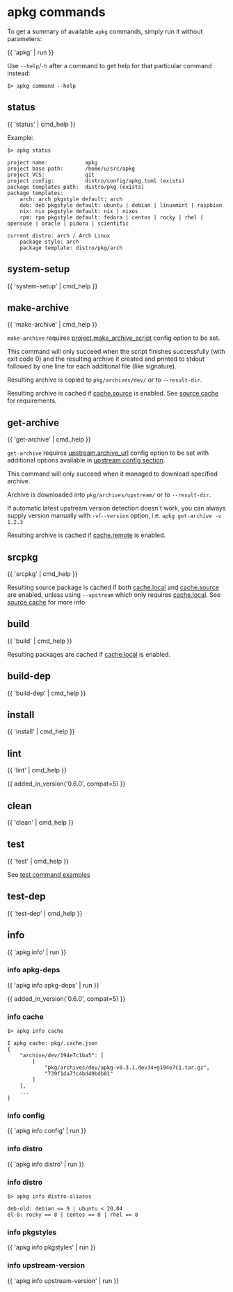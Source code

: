 # apkg commands

To get a summary of available `apkg` commands, simply run it without parameters:

{{ 'apkg' | run }}

Use `--help`/`-h` after a command to get help for that particular command instead:

```
$> apkg command --help
```

## status

{{ 'status' | cmd_help }}

Example:

```
$> apkg status

project name:            apkg
project base path:       /home/u/src/apkg
project VCS:             git
project config:          distro/config/apkg.toml (exists)
package templates path:  distro/pkg (exists)
package templates:
    arch: arch pkgstyle default: arch
    deb: deb pkgstyle default: ubuntu | debian | linuxmint | raspbian
    nix: nix pkgstyle default: nix | nixos
    rpm: rpm pkgstyle default: fedora | centos | rocky | rhel | opensuse | oracle | pidora | scientific

current distro: arch / Arch Linux
    package style: arch
    package template: distro/pkg/arch
```


## system-setup

{{ 'system-setup' | cmd_help }}


## make-archive

{{ 'make-archive' | cmd_help }}

`make-archive` requires
[project.make_archive_script](config.md#projectmake_archive_script)
config option to be set.

This command will only succeed when the script finishes successfully (with
exit code 0) and the resulting archive it created and printed to stdout
followed by one line for each additional file (like signature).

Resulting archive is copied to `pkg/archives/dev/` or to `--result-dir`.

Resulting archive is cached if [cache.source](config.md#cachesource)
is enabled. See [source cache](cache.md#source-cache) for requirements.


## get-archive

{{ 'get-archive' | cmd_help }}

`get-archive` requires
[upstream.archive_url](config.md#upstreamarchive_url)
config option to be set with additional options available in
[upstream config section](config.md#upstream).

This command will only succeed when it managed to download specified archive.

Archive is downloaded into `pkg/archives/upstream/` or to `--result-dir`.

If automatic latest upstream version detection doesn't work,
you can always supply version manually with `-v`/`--version` option,
i.e. `apkg get-archive -v 1.2.3`

Resulting archive is cached if [cache.remote](config.md#cacheremote)
is enabled.


## srcpkg

{{ 'srcpkg' | cmd_help }}

Resulting source package is cached if both [cache.local](config.md#cachelocal) and
[cache.source](config.md#cachesources) are enabled, unless using `--upstream`
which only requires [cache.local](config.md#cachelocal).
See [source cache](cache.md#source-cache) for more info.

## build

{{ 'build' | cmd_help }}

Resulting packages are cached if [cache.local](config.md#cachelocal) is enabled.

## build-dep

{{ 'build-dep' | cmd_help }}


## install

{{ 'install' | cmd_help }}


## lint

{{ 'lint' | cmd_help }}

{{ added_in_version('0.6.0', compat=5) }}


## clean

{{ 'clean' | cmd_help }}


## test

{{ 'test' | cmd_help }}

See [test command examples](test.md#test-command-examples)


## test-dep

{{ 'test-dep' | cmd_help }}


## info

{{ 'apkg info' | run }}


### info apkg-deps

{{ 'apkg info apkg-deps' | run }}

{{ added_in_version('0.6.0', compat=5) }}

### info cache

```
$> apkg info cache

I apkg cache: pkg/.cache.json
{
    "archive/dev/194e7c1ba5": [
        [
            "pkg/archives/dev/apkg-v0.3.1.dev34+g194e7c1.tar.gz",
            "739f1da7fc4bd49bdb81"
        ]
    ],
    ...
}
```

### info config

{{ 'apkg info config' | run }}

### info distro

{{ 'apkg info distro' | run }}

### info distro

```
$> apkg info distro-aliases

deb-old: debian <= 9 | ubuntu < 20.04
el-8: rocky == 8 | centos == 8 | rhel == 8
```

### info pkgstyles

{{ 'apkg info pkgstyles' | run }}

### info upstream-version

{{ 'apkg info upstream-version' | run }}
